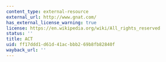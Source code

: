 ```yaml
---
content_type: external-resource
external_url: http://www.gnat.com/
has_external_license_warning: true
license: https://en.wikipedia.org/wiki/All_rights_reserved
status: ''
title: ACT
uid: ff17ddd1-d61d-41ac-bbb2-69b8fb82840f
wayback_url: ''
---
```

